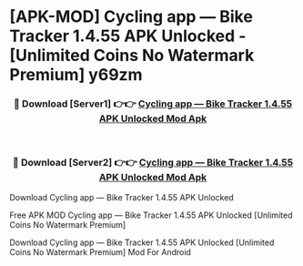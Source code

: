 # [APK-MOD] Cycling app — Bike Tracker 1.4.55 APK Unlocked - [Unlimited Coins No Watermark Premium] y69zm



<div align="center">
<h3>🔴 Download [Server1] 👉👉 <a href="https://momento.my/?title=Cycling_app_—_Bike_Tracker_1.4.55_APK_Unlocked">Cycling app — Bike Tracker 1.4.55 APK Unlocked Mod Apk</a></h3><br>

<h3>🔴 Download [Server2] 👉👉 <a href="https://momento.my/?title=Cycling_app_—_Bike_Tracker_1.4.55_APK_Unlocked">Cycling app — Bike Tracker 1.4.55 APK Unlocked Mod Apk</a></h3>
</div>



Download Cycling app — Bike Tracker 1.4.55 APK Unlocked 

Free APK MOD Cycling app — Bike Tracker 1.4.55 APK Unlocked [Unlimited Coins No Watermark Premium]

Download Cycling app — Bike Tracker 1.4.55 APK Unlocked [Unlimited Coins No Watermark Premium] Mod For Android
